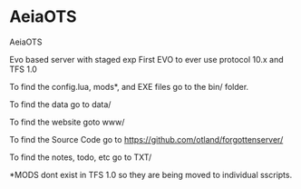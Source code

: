AeiaOTS
=======

AeiaOTS

Evo based server with staged exp
First EVO to ever use protocol 10.x and TFS 1.0


To find the config.lua, mods*, and EXE files go to the bin/ folder.

To find the data go to data/

To find the website goto www/

To find the Source Code go to https://github.com/otland/forgottenserver/

To find the notes, todo, etc go to TXT/


*MODS dont exist in TFS 1.0 so they are being moved to individual sscripts.
